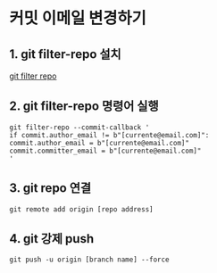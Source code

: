 # 커밋 이메일 변경하기

## 1. git filter-repo  설치
[git filter repo](https://github.com/newren/git-filter-repo)

## 2. git filter-repo 명령어 실행
```
git filter-repo --commit-callback '
if commit.author_email != b"[currente@email.com]":
commit.author_email = b"[currente@email.com]"
commit.committer_email = b"[currente@email.com]"
'
```

## 3. git repo 연결
```
git remote add origin [repo address]
```

## 4. git 강제 push
```
git push -u origin [branch name] --force
```
